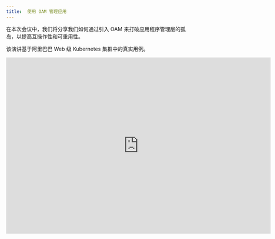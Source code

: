```yaml
---
title:  使用 OAM 管理应用
---
```


在本次会议中，我们将分享我们如何通过引入 OAM 来打破应用程序管理层的孤岛，以提高互操作性和可重用性。

该演讲基于阿里巴巴 Web 级 Kubernetes 集群中的真实用例。

<iframe width="720" height="480" src="https://www.youtube.com/embed/9TY40gHTnaw" title="YouTube video player" frameborder="0" allow="accelerometer; autoplay; clipboard-write; encrypted-media; gyroscope; picture-in-picture" allowfullscreen></iframe>
